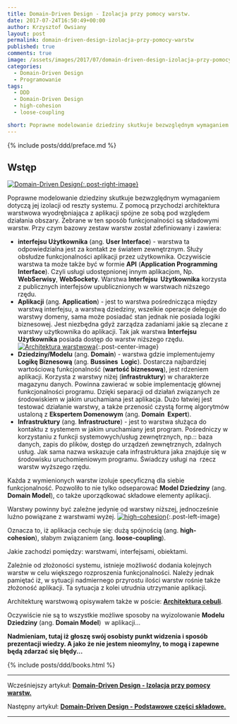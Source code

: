 ```yaml
---
title: Domain-Driven Design - Izolacja przy pomocy warstw.
date: 2017-07-24T16:50:49+00:00
author: Krzysztof Owsiany
layout: post
permalink: domain-driven-design-izolacja-przy-pomocy-warstw
published: true
comments: true
image: /assets/images/2017/07/domain-driven-design-izolacja-przy-pomocy-warstw/post.jpg
categories:
  - Domain-Driven Design
  - Programowanie
tags:
  - DDD
  - Domain-Driven Design
  - high-cohesion
  - loose-coupling

short: Poprawne modelowanie dziedziny skutkuje bezwzględnym wymaganiem dotyczą jej izolacji od reszty systemu. Z pomocą przychodzi architektura warstwowa wyodrębniająca z aplikacji spójne ze sobą pod względem działania obszary. Zebrane w ten sposób funkcjonalności są składowymi warstw.
---
```

{% include posts/ddd/preface.md %}

## Wstęp
[![Domain-Driven Design][post]{:.post-right-image}][post-big]

Poprawne modelowanie dziedziny skutkuje bezwzględnym wymaganiem dotyczą jej izolacji od reszty systemu. Z pomocą przychodzi architektura warstwowa wyodrębniająca z aplikacji spójne ze sobą pod względem działania obszary. Zebrane w ten sposób funkcjonalności są składowymi warstw. Przy czym bazowy zestaw warstw został zdefiniowany i zawiera:

* **interfejsu Użytkownika** (ang. **User Interface**) - warstwa ta odpowiedzialna jest za kontakt ze światem zewnętrznym. Służy obsłudze funkcjonalności aplikacji przez użytkownika. Oczywiście warstwa ta może także być w formie **API** (**Application Programming Interface**). Czyli usługi udostępnionej innym aplikacjom, Np. **WebSerwisy**, **WebSockety**. Warstwa **Interfejsu  Użytkownika** korzysta z publicznych interfejsów upublicznionych w warstwach niższego rzędu.    
* **Aplikacji** (ang. **Application**) - jest to warstwa pośrednicząca między warstwą interfejsu, a warstwą dziedziny, wszelkie operacje deleguje do warstwy domeny, sama może posiadać stan jednak nie posiada logiki biznesowej. Jest niezbędna gdyż zarządza zadaniami jakie są zlecane z warstwy użytkownika do aplikacji. Tak jak warstwa **Interfejsu Użytkownika** posiada dostęp do warstw niższego rzędu.
[![Architektura warstwowa][image1-big]][image1-big]{:.post-center-image}
* **Dziedziny/Modelu** (ang. **Domain**) - warstwa gdzie implementujemy **Logikę Biznesową** (ang. **Bussines  Logic**). Dostarcza najbardziej wartościową funkcjonalność (**wartość biznesową**), jest rdzeniem aplikacji. Korzysta z warstwy niżej (**infrastruktury**) w charakterze magazynu danych. Powinna zawierać w sobie implementację głównej funkcjonalności programu. Dzięki separacji od działań związanych ze środowiskiem w jakim uruchamiana jest aplikacja. Dużo łatwiej jest testować działanie warstwy, a także przenosić czystą formę algorytmów ustaloną z **Ekspertem Domenowym** (ang. **Domain  Expert**).
* **Infrastruktury** (ang. **Infrastructure**) - jest to warstwa służąca do kontaktu z systemem w jakim uruchamiany jest program. Pośredniczy w korzystaniu z funkcji systemowych/usług zewnętrznych, np.:: baza danych, zapis do plików, dostęp do urządzeń zewnętrznych, zdalnych usług. Jak sama nazwa wskazuje cała infrastruktura jaka znajduje się w środowisku uruchomieniowym programu. Świadczy usługi na  rzecz warstw wyższego rzędu.

Każda z wymienionych warstw izoluje specyficzną dla siebie funkcjonalność. Pozwoliło to nie tylko odseparować **Model Dziedziny** (ang. **Domain Model**), co także uporządkować składowe elementy aplikacji.

Warstwy powinny być zależne jedynie od warstwy niższej, jednocześnie luźno powiązane z warstwami wyżej.
[![high-cohesion][image2]][image2-big]{:.post-left-image}
    
Oznacza to, iż aplikacja cechuje się: dużą spójnością (ang. **high-cohesion**), słabym związaniem (ang. **loose-coupling**).

Jakie zachodzi pomiędzy: warstwami, interfejsami, obiektami. 
    

Zależnie od złożoności systemu, istnieje możliwość dodania kolejnych warstw w celu większego rozproszenia funkcjonalności. Należy jednak pamiętać iż, w sytuacji nadmiernego przyrostu ilości warstw rośnie także złożoność aplikacji. Ta sytuacja z kolei utrudnia utrzymanie aplikacji.

Architekturę warstwową opisywałem także w poście: **[Architektura cebuli][onion]**.
    
Oczywiście nie są to wszystkie możliwe sposoby na wyizolowanie **Modelu Dziedziny** (ang. **Domain Model**)  w aplikacji…
  
**Nadmieniam, tutaj iż głoszę swój osobisty punkt widzenia i sposób prezentacji wiedzy. A jako że nie jestem nieomylny, to mogą i zapewne będą zdarzać się błędy...**


{% include posts/ddd/books.html %}

---
Wcześniejszy artykuł: **[Domain-Driven Design - Izolacja przy pomocy warstw.][previous]**

Następny artykuł: **[Domain-Driven Design - Podstawowe części składowe.][next]**

---
[previous]: {{site.url}}/domain-driven-design-izolacja-przy-pomocy-warstw
[next]: {{site.url}}/domain-driven-design-podstawowe-czesci-skladowe

[onion]: {{site.url}}/architektura-cebuli

[post]: /assets/images/2017/07/domain-driven-design-izolacja-przy-pomocy-warstw/post.jpg
[post-big]: /assets/images/2017/07/domain-driven-design-izolacja-przy-pomocy-warstw/post-big.jpg

[image1-big]: /assets/images/2017/07/domain-driven-design-izolacja-przy-pomocy-warstw/image1-big.png

[image2]: /assets/images/2017/07/domain-driven-design-izolacja-przy-pomocy-warstw/image2.jpg
[image2-big]: /assets/images/2017/07/domain-driven-design-izolacja-przy-pomocy-warstw/image2-big.jpg